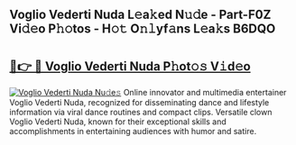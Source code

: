 ## Voglio Vederti Nuda L𝚎a𝚔ed N𝚞𝚍e - Part-F0Z Vi𝚍𝚎o P𝚑𝚘tos - H𝚘𝚝 O𝚗𝚕yf𝚊ns L𝚎a𝚔s B6DQO

# <h2><a href="http://kf4uinh.oniu.top/?m=Voglio+Vederti+Nuda">🔗👉 🔴 Voglio Vederti Nuda P𝚑ot𝚘𝚜 V𝚒d𝚎o</a></h2>

[![Voglio Vederti Nuda Nu𝚍e𝚜](https://i.imgur.com/0qMVB7G.gif)](http://kf4uinh.oniu.top/?m=Voglio+Vederti+Nuda)
Online innovator and multimedia entertainer Voglio Vederti Nuda, recognized for disseminating dance and lifestyle information via viral dance routines and compact clips. Versatile clown Voglio Vederti Nuda, known for their exceptional skills and accomplishments in entertaining audiences with humor and satire.  
